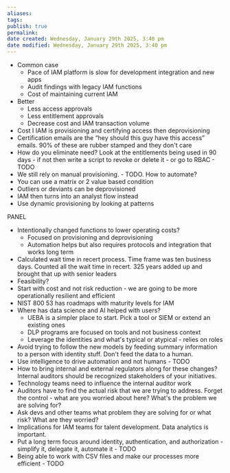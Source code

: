 ```yaml
---
aliases: 
tags: 
publish: true
permalink:
date created: Wednesday, January 29th 2025, 3:40 pm
date modified: Wednesday, January 29th 2025, 3:40 pm
---
```

- Common case
    - Pace of IAM platform is slow for development integration and new apps
    - Audit findings with legacy IAM functions
    - Cost of maintaining current IAM
- Better
    - Less access approvals
    - Less entitlement approvals
    - Decrease cost and IAM transaction volume
- Cost I IAM is provisioning and certifying access then deprovisioning
- Certification emails are the “hey should this guy have this access” emails. 90% of these are rubber stamped and they don't care
- How do you eliminate need? Look at the entitlements being used in 90 days - if not then write a script to revoke or delete it - or go to RBAC - TODO
- We still rely on manual provisioning. - TODO. How to automate?
- You can use a matrix or 2 value based condition
- Outliers or deviants can be deprovisioned
- IAM then turns into an analyst flow instead
- Use dynamic provisioning by looking at patterns

PANEL

- Intentionally changed functions to lower operating costs?
    - Focused on provisioning and deprovisioning
    - Automation helps but also requires protocols and integration that works long term
- Calculated wait time in recert process. Time frame was ten business days. Counted all the wait time in recert. 325 years added up and brought that up with senior leaders
- Feasibility?
- Start with cost and not risk reduction - we are going to be more operationally resilient and efficient
- NIST 800 53 has roadmaps with maturity levels for IAM
- Where has data science and AI helped with users?
    - UEBA is a simpler place to start. Pick a tool or SIEM or extend an existing ones
    - DLP programs are focused on tools and not business context
    - Leverage the identities and what's typical or atypical - relies on roles
- Avoid trying to follow the new models by feeding summary information to a person with identity stuff. Don't feed the data to a human.
- Use intelligence to drive automation and not humans - TODO
- How to bring internal and external regulators along for these changes? Internal auditors should be recognized stakeholders of your initiatives.
- Technology teams need to influence the internal auditor work
- Auditors have to find the actual risk that we are trying to address. Forget the control - what are you worried about here? What's the problem we are solving for?
- Ask devs and other teams what problem they are solving for or what risk? What are they worried?
- Implications for IAM teams for talent development. Data analytics is important.
- Put a long term focus around identity, authentication, and authorization - simplify it, delegate it, automate it - TODO
- Being able to work with CSV files and make our processes more efficient - TODO